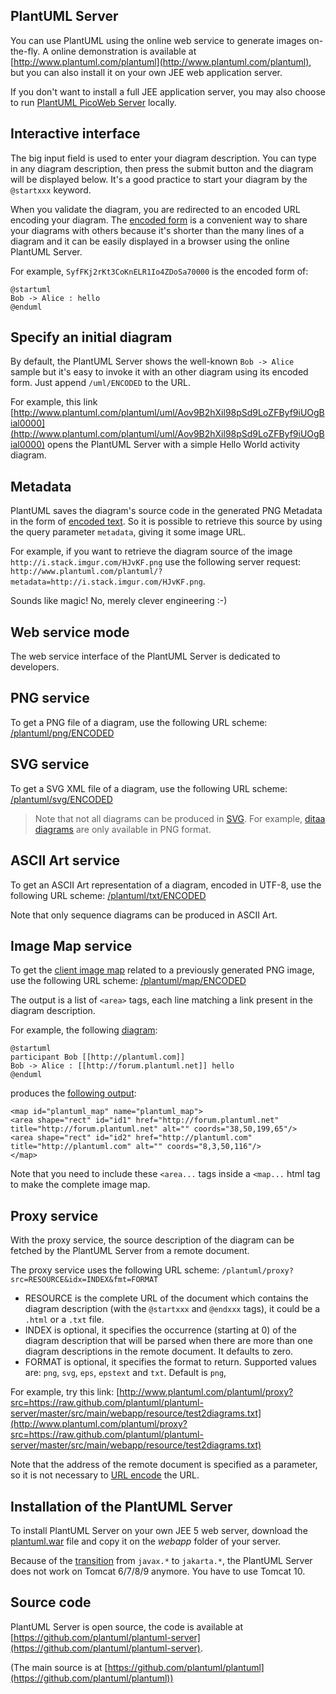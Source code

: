 ## PlantUML Server

You can use PlantUML using the online web service to generate images on-the-fly. A online demonstration is available at [http://www.plantuml.com/plantuml](http://www.plantuml.com/plantuml), but you can also install it on your own JEE web application server.

If you don't want to install a full JEE application server, you may also choose to run [PlantUML PicoWeb Server](picoweb) locally.


## Interactive interface

The big input field is used to enter your diagram description. You can type in any diagram description, then press the submit button and the diagram will be displayed below.
It's a good practice to start your diagram by the ``@startxxx`` keyword.

When you validate the diagram, you are redirected to an encoded URL encoding your diagram. The [encoded form](text-encoding) is a convenient way to share your diagrams with others because it's shorter than the many lines of a diagram and it can be easily displayed in a browser using the online PlantUML Server.

For example, ``SyfFKj2rKt3CoKnELR1Io4ZDoSa70000`` is the encoded form of:

```
@startuml
Bob -> Alice : hello
@enduml
```



## Specify an initial diagram

By default, the PlantUML Server shows the well-known ``Bob -> Alice`` sample but it's easy to invoke it with an other diagram using its encoded form.
Just append ``/uml/ENCODED`` to the URL.

For example, this link [http://www.plantuml.com/plantuml/uml/Aov9B2hXil98pSd9LoZFByf9iUOgBial0000](http://www.plantuml.com/plantuml/uml/Aov9B2hXil98pSd9LoZFByf9iUOgBial0000) opens the PlantUML Server with a simple Hello World activity diagram.



## Metadata

PlantUML saves the diagram's source code in the generated PNG Metadata in the form of [encoded text](text-encoding). So it is possible to retrieve this source by using the query parameter ``metadata``, giving it some image URL.

For example, if you want to retrieve the diagram source of the image `http://i.stack.imgur.com/HJvKF.png` use the following server request: `http://www.plantuml.com/plantuml/?metadata=http://i.stack.imgur.com/HJvKF.png`.

Sounds like magic! No, merely clever engineering :-)


## Web service mode

The web service interface of the PlantUML Server is dedicated to developers.



## PNG service

To get a PNG file of a diagram, use the following URL scheme:
[/plantuml/png/ENCODED](http://www.plantuml.com/plantuml/png/SyfFKj2rKt3CoKnELR1Io4ZDoSa70000)



## SVG service

To get a SVG XML file of a diagram, use the following URL scheme:
[/plantuml/svg/ENCODED](http://www.plantuml.com/plantuml/svg/SyfFKj2rKt3CoKnELR1Io4ZDoSa70000)

> Note that not all diagrams can be produced in [SVG](svg). For example, [ditaa diagrams](ditaa) are only available in PNG format.



## ASCII Art service

To get an ASCII Art representation of a diagram, encoded in UTF-8, use the following URL scheme:
[/plantuml/txt/ENCODED](http://www.plantuml.com/plantuml/txt/SyfFKj2rKt3CoKnELR1Io4ZDoSa70000)

Note that only sequence diagrams can be produced in ASCII Art.



## Image Map service

To get the [client image map](http://en.wikipedia.org/wiki/Image_map#Pure_HTML) related to a previously generated PNG image, use the following URL scheme:
[/plantuml/map/ENCODED](http://www.plantuml.com/plantuml/map/AqWiAibCpYn8p2jHSCfFKeYEpYWfAR3IroylBzSho04Ab-Rcw2NdvyR6Se7aTUqK77CoarCLh11AuSgAyqkBabFJyelIK_NoKajYOnKoKdDoyW40)

The output is a list of ``<area>`` tags, each line matching a link present in the diagram description.

For example, the following [diagram](http://www.plantuml.com/plantuml/uml/SoWkIImgAStDuIe0qfd9cGM9UIKAJlb92j7H6IKb1LRw-WKvG26W2hta_DpOM2wGdAwTWcDEPdAgWXL2MLf-KMck7bnnNcf9RAn2HcfEJZwNGsfU2iWA0000):
```
@startuml
participant Bob [[http://plantuml.com]]
Bob -> Alice : [[http://forum.plantuml.net]] hello
@enduml
```

produces the [following output](http://www.plantuml.com/plantuml/map/AqWiAibCpYn8p2jHSCfFKeYEpYWfAR3Iro_80GgLvkRe9UVdniPoWUHqxHGSSpAJKnMi4ChIyejAS_NWYlDIIs9Z5J9IStBo0G00):
```
<map id="plantuml_map" name="plantuml_map">
<area shape="rect" id="id1" href="http://forum.plantuml.net" title="http://forum.plantuml.net" alt="" coords="38,50,199,65"/>
<area shape="rect" id="id2" href="http://plantuml.com" title="http://plantuml.com" alt="" coords="8,3,50,116"/>
</map>
```

Note that you need to include these ``<area...`` tags inside a ``<map...`` html tag to make the complete image map.



## Proxy service

With the proxy service, the source description of the diagram can be fetched by the PlantUML Server from a remote document.

The proxy service uses the following URL scheme:
``/plantuml/proxy?src=RESOURCE&idx=INDEX&fmt=FORMAT``

* RESOURCE is the complete URL of the document which contains the diagram description (with the ``@startxxx`` and ``@endxxx`` tags), it could be a ``.html`` or a ``.txt`` file.
* INDEX is optional, it specifies the occurrence (starting at 0) of the diagram description that will be parsed when there are more than one diagram descriptions in the remote document. It defaults to zero.
* FORMAT is optional, it specifies the format to return. Supported values are: ``png``, ``svg``, ``eps``, ``epstext`` and ``txt``. Default is ``png``,

For example, try this link:
[http://www.plantuml.com/plantuml/proxy?src=https://raw.github.com/plantuml/plantuml-server/master/src/main/webapp/resource/test2diagrams.txt](http://www.plantuml.com/plantuml/proxy?src=https://raw.github.com/plantuml/plantuml-server/master/src/main/webapp/resource/test2diagrams.txt)

Note that the address of the remote document is specified as a parameter, so it is not necessary to [URL encode](http://en.wikipedia.org/wiki/Urlencode) the URL.


## Installation of the PlantUML Server

To install PlantUML Server on your own JEE 5 web server, download the [plantuml.war](http://sourceforge.net/projects/plantuml/files/plantuml.war/download) file and copy it on the *webapp* folder of your server.

Because of the [transition](https://blogs.oracle.com/javamagazine/post/transition-from-java-ee-to-jakarta-ee) from ``javax.*`` to ``jakarta.*``, the PlantUML Server does not work on Tomcat 6/7/8/9 anymore. You have to use Tomcat 10.


## Source code

PlantUML Server is open source, the code is available at [https://github.com/plantuml/plantuml-server](https://github.com/plantuml/plantuml-server).

(The main source is at [https://github.com/plantuml/plantuml](https://github.com/plantuml/plantuml))


